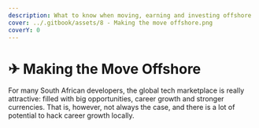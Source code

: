 ```yaml
---
description: What to know when moving, earning and investing offshore
cover: ../.gitbook/assets/8 - Making the move offshore.png
coverY: 0
---
```


# ✈ Making the Move Offshore

For many South African developers, the global tech marketplace is really attractive: filled with big opportunities, career growth and stronger currencies. That is, however, not always the case, and there is a lot of potential to hack career growth locally.

